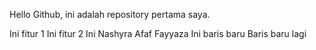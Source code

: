 Hello Github, ini adalah repository pertama saya.

Ini fitur 1
Ini fitur 2
Ini Nashyra Afaf Fayyaza
Ini baris baru
Baris baru lagi